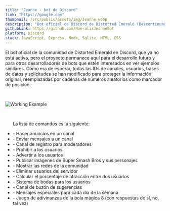 ```yaml
---
title: "Jeanne - bot de Discord"
link: "https://google.com"
thumbnail: /src/public/assets/img/Jeanne.webp
description: "Bot oficial de Discord de Distorted Emerald (Descontinuado)"
githubLink: https://github.com/Noe-ali/JeanneBot
platform: Discord
stack: JavaScript, Express, Node, Sqlite, HTML, CSS
---
```


El bot oficial de la comunidad de Distorted Emerald en Discord, que ya no está activa, pero el proyecto permanece aquí para el desarrollo futuro y para otros desarrolladores de bots que estén interesados en ver ejemplos similares. Como era de esperar, todas las IDs de canales, usuarios, bases de datos y solicitudes se han modificado para proteger la información original, reemplazadas por cadenas de números aleatorios como marcador de posición.

<br>

![Working Example](https://user-images.githubusercontent.com/95829890/247707915-8ea3bffe-5e44-4ebd-b1df-5475a3507b40.png)

<br>
<ul>

La lista de comandos es la siguiente:
    <li> - Hacer anuncios en un canal </li>
    <li> - Enviar mensajes a un canal </li>
    <li> - Canal de registro para moderadores </li>
    <li> - Prohibir a los usuarios </li>
    <li> - Advertir a los usuarios </li>
    <li> - Publicar imágenes de Super Smash Bros y sus personajes </li>
    <li> - Mostrar las redes de la comunidad </li>
    <li> - Eliminar usuarios del servidor </li>
    <li> - Calcular el porcentaje de atracción entre dos usuarios </li>
    <li> - Sistema de bodas para los usuarios </li>
    <li> - Canal de buzón de sugerencias </li>
    <li> - Mensajes especiales para cada día de la semana </li>
    <li> - Juego de adivinanzas de la bola mágica 8 (con respuestas de sí, no, tal vez) </li>
</ul>
